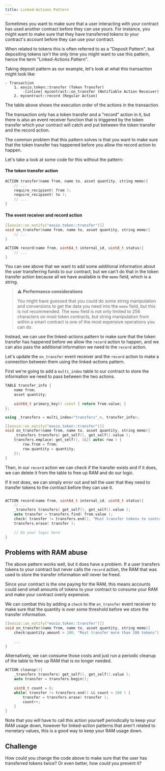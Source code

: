 ```yaml
---
title: Linked-Actions Pattern 
---
```


Sometimes you want to make sure that a user interacting with your contract has used another
contract before they can use yours. For instance, you might want to make sure that they have
transferred tokens to your contract's account before they can use your contract.

When related to tokens this is often referred to as a "Deposit Pattern", but depositing tokens
isn't the only time you might want to use this pattern, hence the term "Linked-Actions Pattern".

Taking deposit pattern as our example, let's look at what this transaction might look like:
```
- Transaction
    1. eosio.token::transfer (Token Transfer) 
        -[inline] mycontract::on_transfer (Notifiable Action Receiver) 
    2. mycontract::record (Regular Action)
```

The table above shows the execution order of the actions in the transaction.

The transaction only has a token transfer and a "record" action in it, but there is
also an event receiver function that is triggered by the token transfer which your
contract will catch and put between the token transfer and the record action.

The common problem that this pattern solves is that you want to make sure that the
token transfer has happened before you allow the record action to happen. 

Let's take a look at some code for this without the pattern:


#### The token transfer action
```c++
ACTION transfer(name from, name to, asset quantity, string memo){
    // ...
    require_recipient( from );
    require_recipient( to );
    // ...
}
```

#### The event receiver and record action
```c++
[[eosio::on_notify("eosio.token::transfer")]]
void on_transfer(name from, name to, asset quantity, string memo){
    // ...
}

ACTION record(name from, uint64_t internal_id, uint8_t status){
    // ...
}
```

You can see above that we want to add some additional information about the user transferring funds
to our contract, but we can't do that in the token transfer action because all we have available is 
the `memo` field, which is a string.

> ⚠ **Performance considerations**
> 
> You might have guessed that you could do some string manipulation and conversions to get the data
> you need into the `memo` field, but this is not recommended. The `memo` field is not only limited to 256
> characters on most token contracts, but string manipulation from within a smart contract is one of 
> the most expensive operations you can do.

Instead, we can use the linked-actions pattern to make sure that the token transfer has happened
before we allow the `record` action to happen, and we can also pass the additional information we need
to the `record` action.

Let's update the `on_transfer` event receiver and the `record` action to make a connection between them
using the linked-actions pattern.


First we're going to add a `multi_index` table to our contract to store the information we need to pass
between the two actions.

```c++
TABLE transfer_info {
    name from;
    asset quantity;
    
    uint64_t primary_key() const { return from.value; }
};

using _transfers = multi_index<"transfers"_n, transfer_info>;

[[eosio::on_notify("eosio.token::transfer")]]
void on_transfer(name from, name to, asset quantity, string memo){
    _transfers transfers( get_self(), get_self().value );
    transfers.emplace( get_self(), [&]( auto& row ) {
        row.from = from;
        row.quantity = quantity;
    });
}
```

Then, in our `record` action we can check if the transfer exists and if it does, we can
delete it from the table to free up RAM and do our logic.

If it not does, we can simply error out and tell the user that they need to transfer tokens
to the contract before they can use it.


```cpp

ACTION record(name from, uint64_t internal_id, uint8_t status){
    // ...
    _transfers transfers( get_self(), get_self().value );
    auto transfer = transfers.find( from.value );
    check( transfer != transfers.end(), "Must transfer tokens to contract before using it" );
    transfers.erase( transfer );
    
    // Do your logic here
}
```

## Problems with RAM abuse

The above pattern works well, but it does have a problem. If a user transfers tokens to your contract
but never calls the `record` action, the RAM that was used to store the transfer information will never
be freed.

Since your contract is the one paying for the RAM, this means accounts could send small amounts of tokens
to your contract to consume your RAM and make your contract overly expensive.

We can combat this by adding a `check` to the `on_transfer` event receiver to make sure that the quantity
is over some threshold before we store the transfer information.

```cpp
[[eosio::on_notify("eosio.token::transfer")]]
void on_transfer(name from, name to, asset quantity, string memo){
    check(quantity.amount > 100, "Must transfer more than 100 tokens");
    
    ...    
}
```

Alternatively, we can consume those costs and just run a periodic cleanup of the table to free up RAM
that is no longer needed.

```cpp
ACTION cleanup(){
    _transfers transfers( get_self(), get_self().value );
    auto transfer = transfers.begin();
    
    uint8_t count = 0;
    while( transfer != transfers.end() && count < 100 ) {
        transfer = transfers.erase( transfer );
        count++;
    }
}
```

Note that you will have to call this action yourself periodically to keep your RAM usage down,
however for linked-action patterns that aren't related to monetary values, this is a good
way to keep your RAM usage down.

## Challenge

How could you change the code above to make sure that the user has transferred tokens twice?
Or even better, how could you prevent it?


